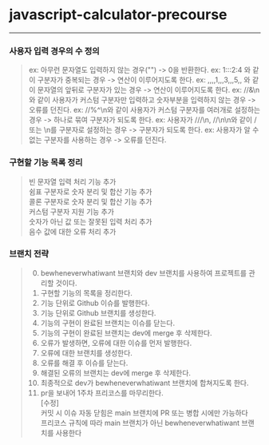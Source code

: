 # javascript-calculator-precourse
---------------------------------

### 사용자 입력 경우의 수 정의
>ex: 아무런 문자열도 입력하지 않는 경우("") -> 0을 반환한다.
>ex: 1:::2:4 와 같이 구분자가 중복되는 경우 -> 연산이 이루어지도록 한다.
>ex: ,,,,1,,,3,,,5,, 와 같이 문자열의 앞뒤로 구분자가 있는 경우 -> 연산이 이루어지도록 한다.
>ex: //&\n와 같이 사용자가 커스텀 구분자만 입력하고 숫자부분을 입력하지 않는 경우 -> 오류를 던진다.
>ex: //%^\n와 같이 사용자가 커스텀 구분자를 여러개로 설정하는 경우 -> 하나로 묶여 구분자가 되도록 한다.
>ex: 사용자가 ///\n, //\n\n와 같이 / 또는 \n를 구분자로 설정하는 경우 -> 구분자가 되도록 한다.
>ex: 사용자가 알 수 없는 구분자를 사용하는 경우 -> 오류를 던진다.

### 구현할 기능 목록 정리
>빈 문자열 입력 처리 기능 추가<br />
>쉼표 구분자로 숫자 분리 및 합산 기능 추가<br />
>콜론 구분자로 숫자 분리 및 합산 기능 추가<br />
>커스텀 구분자 지원 기능 추가<br />
>숫자가 아닌 값 또는 잘못된 입력 처리 추가<br />
>음수 값에 대한 오류 처리 추가<br />

### 브랜치 전략
>0. bewheneverwhatiwant 브랜치와 dev 브랜치를 사용하여 프로젝트를 관리할 것이다.<br />
>1. 구현할 기능의 목록을 정리한다.<br />
>2. 기능 단위로 Github 이슈를 발행한다.<br />
>3. 기능 단위로 Github 브랜치를 생성한다.<br />
>4. 기능의 구현이 완료된 브랜치는 이슈를 닫는다.<br />
>5. 기능의 구현이 완료된 브랜치는 dev에 merge 후 삭제한다.<br />
>6. 오류가 발생하면, 오류에 대한 이슈를 먼저 발행한다.<br />
>7. 오류에 대한 브랜치를 생성한다.<br />
>8. 오류를 해결 후 이슈를 닫는다.<br />
>9. 해결된 오류의 브랜치는 dev에 merge 후 삭제한다.<br />
>10. 최종적으로 dev가 bewheneverwhatiwant 브랜치에 합쳐지도록 한다.<br />
>11. pr을 보내어 1주차 프리코스를 마무리한다.<br />
>[수정]<br />
>커밋 시 이슈 자동 닫힘은 main 브랜치에 PR 또는 병합 시에만 가능하다<br />
>프리코스 규칙에 따라 main 브랜치가 아닌 bewheneverwhatiwant 브랜치를 사용한다<br />